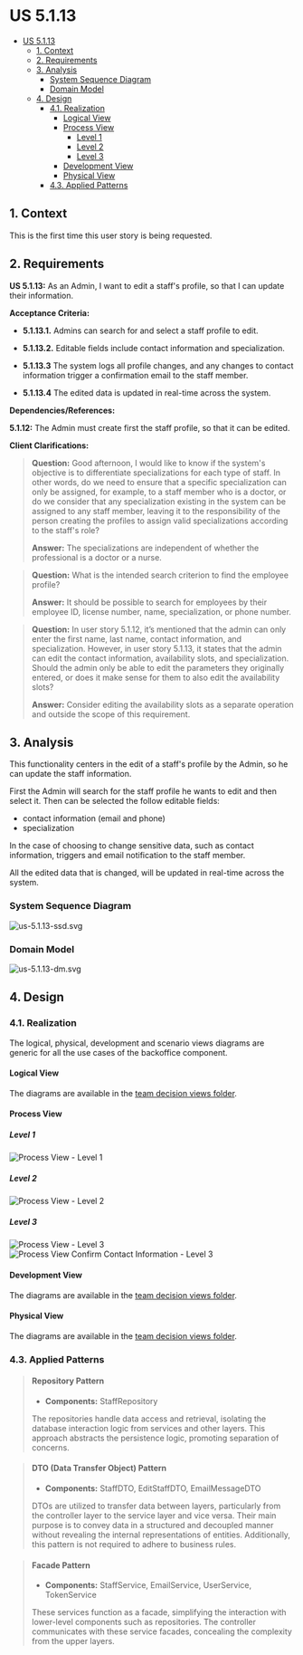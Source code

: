 # US 5.1.13

<!-- TOC -->
* [US 5.1.13](#us-5113)
  * [1. Context](#1-context)
  * [2. Requirements](#2-requirements)
  * [3. Analysis](#3-analysis)
    * [System Sequence Diagram](#system-sequence-diagram)
    * [Domain Model](#domain-model)
  * [4. Design](#4-design)
    * [4.1. Realization](#41-realization)
      * [Logical View](#logical-view)
      * [Process View](#process-view)
        * [Level 1](#level-1)
        * [Level 2](#level-2)
        * [Level 3](#level-3)
      * [Development View](#development-view)
      * [Physical View](#physical-view-)
    * [4.3. Applied Patterns](#43-applied-patterns)
<!-- TOC -->


## 1. Context

This is the first time this user story is being requested.

## 2. Requirements

**US 5.1.13:** As an Admin, I want to edit a staff's profile, so that I can update their information.

**Acceptance Criteria:**

- **5.1.13.1.** Admins can search for and select a staff profile to edit.

- **5.1.13.2.** Editable fields include contact information and specialization.

- **5.1.13.3** The system logs all profile changes, and any changes to contact information trigger a confirmation email
to the staff member.

- **5.1.13.4** The edited data is updated in real-time across the system.

**Dependencies/References:**

**5.1.12:** The Admin must create first the staff profile, so that it can be edited.

**Client Clarifications:**

> **Question:** Good afternoon, I would like to know if the system's objective is to differentiate specializations for
> each type of staff. In other words, do we need to ensure that a specific specialization can only be assigned,
> for example, to a staff member who is a doctor, or do we consider that any specialization existing in the system
> can be assigned to any staff member, leaving it to the responsibility of the person creating the profiles to assign
> valid specializations according to the staff's role?
>
> **Answer:** The specializations are independent of whether the professional is a doctor or a nurse.


> **Question:** What is the intended search criterion to find the employee profile? 
> 
>
> **Answer:** It should be possible to search for employees by their employee ID, license number, name, specialization, or phone number.


> **Question:** In user story 5.1.12, it’s mentioned that the admin can only enter the first name, last name,
> contact information, and specialization. However, in user story 5.1.13, it states that the admin can edit the
> contact information, availability slots, and specialization. Should the admin only be able to edit the
> parameters they originally entered, or does it make sense for them to also edit the availability slots? 
> 
>
> **Answer:** Consider editing the availability slots as a separate operation and outside the scope of this requirement.

## 3. Analysis

This functionality centers in the edit of a staff's profile by the Admin, so he can update the staff information.

First the Admin will search for the staff profile he wants to edit and then select it. Then can be selected the follow
editable fields:
- contact information (email and phone)
- specialization

In the case of choosing to change sensitive data, such as contact information, triggers and email notification to the
staff member.

All the edited data that is changed, will be updated in real-time across the system.


### System Sequence Diagram

![us-5.1.13-ssd.svg](diagrams/ssd/us-5.1.13-ssd.svg)

### Domain Model

![us-5.1.13-dm.svg](diagrams/dm/us-5.1.13-dm.svg)

## 4. Design

### 4.1. Realization

The logical, physical, development and scenario views diagrams are generic for all the use cases of the backoffice component.

#### Logical View

The diagrams are available in the [team decision views folder](../../team-decisions/views/general-views.md#1-logical-view).

#### Process View

##### Level 1

![Process View - Level 1](diagrams/n1/process-view-nivel1.svg)

##### Level 2

![Process View - Level 2](diagrams/n2/process-view-nivel2.svg)

##### Level 3

![Process View - Level 3](diagrams/n3/process-view-nivel3.svg)
![Process View Confirm Contact Information - Level 3](diagrams/n3/process-view-nivel3-confirmEmail.svg)

#### Development View

The diagrams are available in the [team decision views folder](../../team-decisions/views/general-views.md#3-development-view).

#### Physical View 

The diagrams are available in the [team decision views folder](../../team-decisions/views/general-views.md#4-physical-view).

### 4.3. Applied Patterns

> #### **Repository Pattern**
>
>* **Components:** StaffRepository
>
> The repositories handle data access and retrieval, isolating the database interaction logic from services and other
> layers. This approach abstracts the persistence logic, promoting separation of concerns.


> #### **DTO (Data Transfer Object) Pattern**
>
>* **Components:** StaffDTO, EditStaffDTO, EmailMessageDTO
>
> DTOs are utilized to transfer data between layers, particularly from the controller layer to the service layer and
> vice versa. Their main purpose is to convey data in a structured and decoupled manner without revealing the internal
> representations of entities. Additionally, this pattern is not required to adhere to business rules.


> #### **Facade Pattern**
>
>* **Components:** StaffService, EmailService, UserService, TokenService
>
> These services function as a facade, simplifying the interaction with lower-level components such as repositories.
> The controller communicates with these service facades, concealing the complexity from the upper layers.
